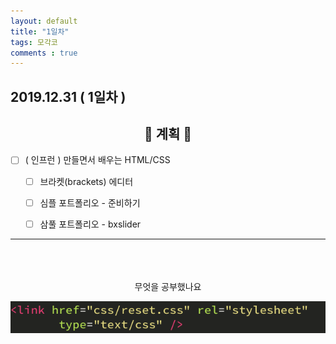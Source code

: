 ```yaml
---
layout: default
title: "1일차"
tags: 모각코
comments : true
---
```


## 2019.12.31 ( 1일차 )

## <center>📝 계획 📝</center>  

- [ ] ( 인프런 ) 만들면서 배우는 HTML/CSS
    - [ ] 브라켓(brackets) 에디터
    - [ ] 심플 포트폴리오 - 준비하기
    - [ ] 삼풀 포트폴리오 - bxslider
    

***
<br>
<br>
<br>
 <center>무엇을 공부했나요</center>  

![img1](./photos/day1/photo1.png)
 
<br>
<br>
<br>
